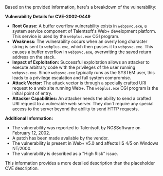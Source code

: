 Based on the provided information, here's a breakdown of the vulnerability:

**Vulnerability Details for CVE-2002-0449**

*   **Root Cause:** A buffer overflow vulnerability exists in `webpsvc.exe`, a system service component of Talentsoft's Web+ development platform. This service is used by the `webplus.exe` CGI program.
*   **Weakness:** The vulnerability occurs when an overly long character string is sent to `webplus.exe`, which then passes it to `webpsvc.exe`. This causes a buffer overflow in `webpsvc.exe`, overwriting the saved return address on the stack.
*  **Impact of Exploitation:** Successful exploitation allows an attacker to execute arbitrary code with the privileges of the user running `webpsvc.exe`. Since `webpsvc.exe` typically runs as the SYSTEM user, this leads to a privilege escalation and full system compromise.
*   **Attack Vector:** The attack vector is through a specially crafted URI request to a web site running Web+. The `webplus.exe` CGI program is the initial point of entry.
*   **Attacker Capabilities:** An attacker needs the ability to send a crafted URI request to a vulnerable web server. They don't require any special access to the server beyond the ability to send HTTP requests.

**Additional Information:**
* The vulnerability was reported to Talentsoft by NGSSoftware on February 12, 2002.
*   A patch has been made available by the vendor.
*  The vulnerability is present in Web+ v5.0 and affects IIS 4/5 on Windows NT/2000.
*   The vulnerability is described as a "High Risk" issue.

This information provides a more detailed description than the placeholder CVE description.